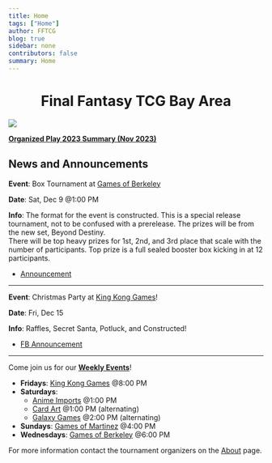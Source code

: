 ```yaml
---
title: Home
tags: ["Home"]
author: FFTCG
blog: true
sidebar: none
contributors: false
summary: Home
---
```


# <center>Final Fantasy TCG Bay Area </center>

<!-- <img src="https://i.imgur.com/WLYqrw8.jpg"> -->
<a href="./blog/2023-12-01_2023_Promos#special-signature"><img src="https://imgur.com/UPxUrSW.jpg"></a>

<a href="./blog/2023-05-24_2023_Summary_Organized_Play">**Organized Play 2023 Summary (Nov 2023)**</a>

## News and Announcements
**Event**: Box Tournament at <a href="about#games-of-berkeley">Games of Berkeley</a>

**Date**: Sat, Dec 9 @1:00 PM

**Info**: The format for the event is constructed. This is a special release tournament, not to be confused with a prerelease. The prizes will be from the new set, Beyond Destiny. <br>
There will be top heavy prizes for 1st, 2nd, and 3rd place that scale with the number of participants. Top prize is a full sealed booster box kicking in at 12 participants. 
* <a href="https://www.gamesofberkeley.com/event-final-fantasy-beyond-destiny-release-tournam.html">Announcement</a>
---
**Event**: Christmas Party at <a href="about#king-kong-games">King Kong Games</a>! 

**Date**: Fri, Dec 15

**Info**: Raffles, Secret Santa, Potluck, and Constructed! 
* <a href="https://www.facebook.com/photo/?fbid=10231895481353695&set=gm.2224690354401656&idorvanity=564324407104934">FB Announcement</a>
---

Come join us for our **<a href="calendar">Weekly Events</a>**! <br>
* **Fridays**: <a href="about#king-kong-games">King Kong Games</a>  @8:00 PM
* **Saturdays**: 
    - <a href="about#anime-imports">Anime Imports</a> @1:00 PM
    - <a href="about#cardart">Card Art</a> @1:00 PM (alternating) 
    - <a href="about#galaxy-games">Galaxy Games</a> @2:00 PM (alternating) 
* **Sundays**: <a href="about#games-of-martinez">Games of Martinez</a> @4:00 PM
* **Wednesdays**: <a href="about#games-of-berkeley">Games of Berkeley</a> @6:00 PM
<!-- * Center Stage Games - Sun (12/11) @6:00 PM <br> -->
For more information contact the tournament organizers on the <a href="about">About</a>  page.


